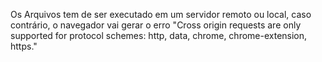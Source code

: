Os Arquivos tem de ser executado em um servidor remoto ou local, caso contrário, o navegador vai gerar o erro "Cross origin requests are only supported for protocol schemes: http, data, chrome, chrome-extension, https."
